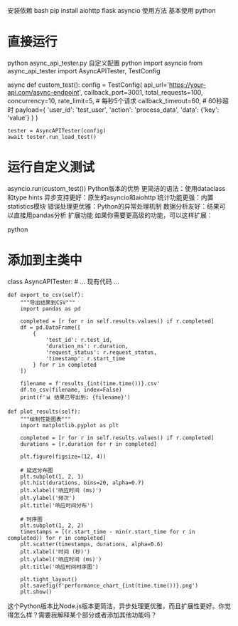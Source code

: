 安装依赖
bash
pip install aiohttp flask asyncio
使用方法
基本使用
python
# 直接运行
python async_api_tester.py
自定义配置
python
import asyncio
from async_api_tester import AsyncAPITester, TestConfig

async def custom_test():
    config = TestConfig(
        api_url='https://your-api.com/async-endpoint',
        callback_port=3001,
        total_requests=100,
        concurrency=10,
        rate_limit=5,  # 每秒5个请求
        callback_timeout=60,  # 60秒超时
        payload={
            'user_id': 'test_user',
            'action': 'process_data',
            'data': {'key': 'value'}
        }
    )
    
    tester = AsyncAPITester(config)
    await tester.run_load_test()

# 运行自定义测试
asyncio.run(custom_test())
Python版本的优势
更简洁的语法：使用dataclass和type hints
异步支持更好：原生的asyncio和aiohttp
统计功能更强：内置statistics模块
错误处理更优雅：Python的异常处理机制
数据分析友好：结果可以直接用pandas分析
扩展功能
如果你需要更高级的功能，可以这样扩展：

python
# 添加到主类中
class AsyncAPITester:
    # ... 现有代码 ...
    
    def export_to_csv(self):
        """导出结果到CSV"""
        import pandas as pd
        
        completed = [r for r in self.results.values() if r.completed]
        df = pd.DataFrame([
            {
                'test_id': r.test_id,
                'duration_ms': r.duration,
                'request_status': r.request_status,
                'timestamp': r.start_time
            } for r in completed
        ])
        
        filename = f'results_{int(time.time())}.csv'
        df.to_csv(filename, index=False)
        print(f'📊 结果已导出到: {filename}')
    
    def plot_results(self):
        """绘制性能图表"""
        import matplotlib.pyplot as plt
        
        completed = [r for r in self.results.values() if r.completed]
        durations = [r.duration for r in completed]
        
        plt.figure(figsize=(12, 4))
        
        # 延迟分布图
        plt.subplot(1, 2, 1)
        plt.hist(durations, bins=20, alpha=0.7)
        plt.xlabel('响应时间 (ms)')
        plt.ylabel('频次')
        plt.title('响应时间分布')
        
        # 时序图
        plt.subplot(1, 2, 2)
        timestamps = [(r.start_time - min(r.start_time for r in completed)) for r in completed]
        plt.scatter(timestamps, durations, alpha=0.6)
        plt.xlabel('时间 (秒)')
        plt.ylabel('响应时间 (ms)')
        plt.title('响应时间时序图')
        
        plt.tight_layout()
        plt.savefig(f'performance_chart_{int(time.time())}.png')
        plt.show()
这个Python版本比Node.js版本更简洁，异步处理更优雅，而且扩展性更好。你觉得怎么样？需要我解释某个部分或者添加其他功能吗？